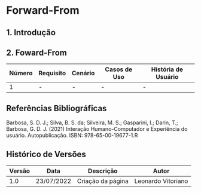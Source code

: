 # Forward-From

## 1. Introdução

## 2. Foward-From 

| Número | Requisito                 | Cenário | Casos de Uso | História de Usuário | 
| -------| ------------------------- | ------- | ------------ | ------------------- |
| 1      |          -                |     -   |      -       |          -          |

## Referências Bibliográficas

Barbosa, S. D. J.; Silva, B. S. da; Silveira, M. S.; Gasparini, I.; Darin, T.; Barbosa, G. D. J. (2021) Interação Humano-Computador e Experiência do usuário. Autopublicação. ISBN: 978-65-00-19677-1.R

## Histórico de Versões

| Versão | Data       | Descrição         | Autor            |
| ------ | ---------- | ----------------- | ---------------- |
| 1.0    | 23/07/2022 | Criação da página | Leonardo Vitoriano |
